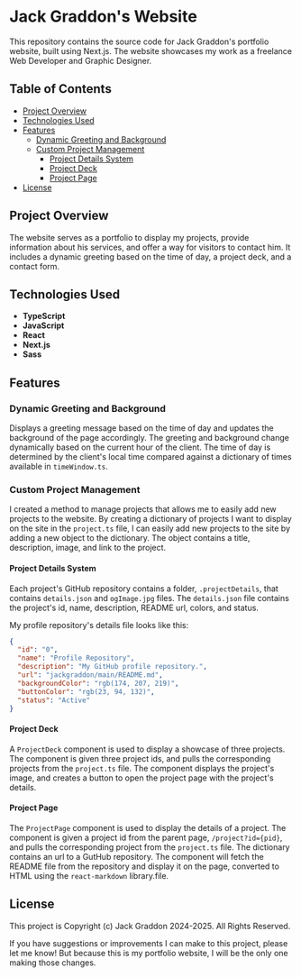 # Jack Graddon's Website

This repository contains the source code for Jack Graddon's portfolio website, built using Next.js. The website showcases my work as a freelance Web Developer and Graphic Designer.

## Table of Contents

- [Project Overview](#project-overview)
- [Technologies Used](#technologies-used)
- [Features](#features)
  - [Dynamic Greeting and Background](#dynamic-greeting-and-background)
  - [Custom Project Management](#custom-project-management)
    - [Project Details System](#project-details-system)
    - [Project Deck](#project-deck)
    - [Project Page](#project-page)
- [License](#license)

## Project Overview

The website serves as a portfolio to display my projects, provide information about his services, and offer a way for visitors to contact him. It includes a dynamic greeting based on the time of day, a project deck, and a contact form.

## Technologies Used

- **TypeScript**
- **JavaScript**
- **React**
- **Next.js**
- **Sass**

## Features

### Dynamic Greeting and Background

Displays a greeting message based on the time of day and updates the background of the page accordingly. The greeting and background change dynamically based on the current hour of the client. The time of day is determined by the client's local time compared against a dictionary of times available in `timeWindow.ts`.

### Custom Project Management

I created a method to manage projects that allows me to easily add new projects to the website. By creating a dictionary of projects I want to display on the site in the `project.ts` file, I can easily add new projects to the site by adding a new object to the dictionary. The object contains a title, description, image, and link to the project.

#### Project Details System

Each project's GitHub repository contains a folder, `.projectDetails`, that contains `details.json` and `ogImage.jpg` files. The `details.json` file contains the project's id, name, description, README url, colors, and status.

My profile repository's details file looks like this:
```json
{
  "id": "0",
  "name": "Profile Repository",
  "description": "My GitHub profile repository.",
  "url": "jackgraddon/main/README.md",
  "backgroundColor": "rgb(174, 207, 219)",
  "buttonColor": "rgb(23, 94, 132)",
  "status": "Active"
}
```

#### Project Deck

A `ProjectDeck` component is used to display a showcase of three projects. The component is given three project ids, and pulls the corresponding projects from the `project.ts` file. The component displays the project's image, and creates a button to open the project page with the project's details.

#### Project Page

The `ProjectPage` component is used to display the details of a project. The component is given a project id from the parent page, `/project?id={pid}`, and pulls the corresponding project from the `project.ts` file. The dictionary contains an url to a GutHub repository. The component will fetch the README file from the repository and display it on the page, converted to HTML using the `react-markdown` library.file.

## License

This project is Copyright (c) Jack Graddon 2024-2025. All Rights Reserved.

If you have suggestions or improvements I can make to this project, please let me know! But because this is my portfolio website, I will be the only one making those changes.